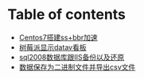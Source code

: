 # Table of contents

* [Centos7搭建ss+bbr加速](centos7-da-jian-ss+bbr-jia-su.md)
* [树莓派显示datav看板](shu-pai-xian-shi-datav-kan-ban.md)
* [sql2008数据库跟IIS备份以及还原](sql2008-shu-ju-ku-gen-iis-bei-fen-yi-ji-hai-yuan.md)
* [数据保存为二进制文件并导出csv文件](shu-ju-bao-cun-wei-er-jin-zhi-wen-jian-bing-dao-chu-csv-wen-jian.md)


